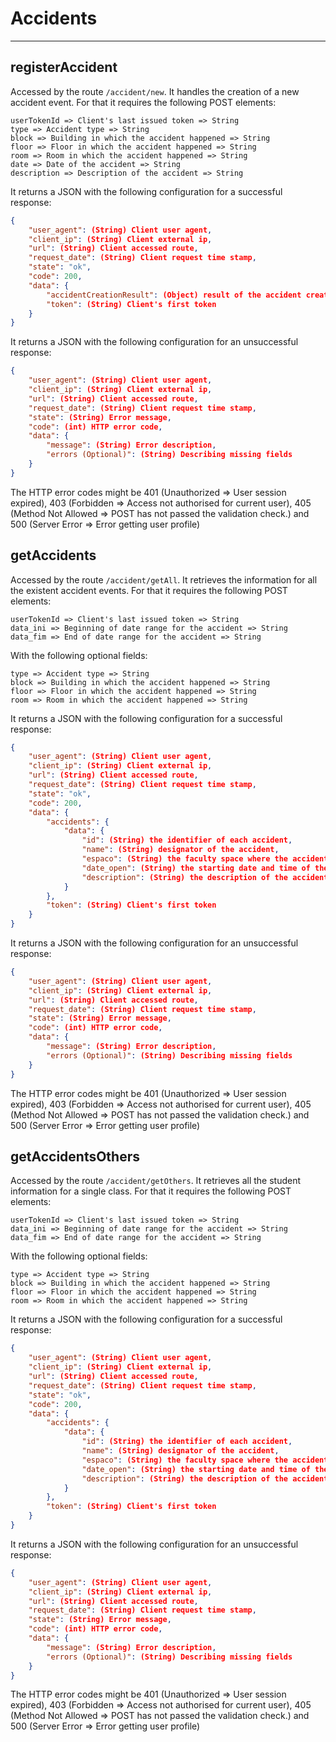 # Accidents
---
## registerAccident
Accessed by the route ```/accident/new```. It handles the creation of a new accident event. For that it requires the following POST elements:
```
userTokenId => Client's last issued token => String
type => Accident type => String
block => Building in which the accident happened => String
floor => Floor in which the accident happened => String
room => Room in which the accident happened => String
date => Date of the accident => String
description => Description of the accident => String
```
It returns a JSON with the following configuration for a successful response:
```JSON
{
    "user_agent": (String) Client user agent,
    "client_ip": (String) Client external ip,
    "url": (String) Client accessed route,
    "request_date": (String) Client request time stamp,
    "state": "ok",
    "code": 200,
    "data": {
        "accidentCreationResult": (Object) result of the accident creation SQL query,
        "token": (String) Client's first token
    }
}
```
It returns a JSON with the following configuration for an unsuccessful response:
```JSON
{
    "user_agent": (String) Client user agent,
    "client_ip": (String) Client external ip,
    "url": (String) Client accessed route,
    "request_date": (String) Client request time stamp,
    "state": (String) Error message,
    "code": (int) HTTP error code,
    "data": {
        "message": (String) Error description,
        "errors (Optional)": (String) Describing missing fields
    }
}
```
The HTTP error codes might be 401 (Unauthorized => User session expired), 403 (Forbidden => Access not authorised for current user), 405 (Method Not Allowed => POST has not passed the validation check.) and 500 (Server Error => Error getting user profile)


## getAccidents
Accessed by the route ```/accident/getAll```. It retrieves the information for all the existent accident events. For that it requires the following POST elements:
```
userTokenId => Client's last issued token => String
data_ini => Beginning of date range for the accident => String
data_fim => End of date range for the accident => String
```
With the following optional fields:
```
type => Accident type => String
block => Building in which the accident happened => String
floor => Floor in which the accident happened => String
room => Room in which the accident happened => String
```
It returns a JSON with the following configuration for a successful response:
```JSON
{
    "user_agent": (String) Client user agent,
    "client_ip": (String) Client external ip,
    "url": (String) Client accessed route,
    "request_date": (String) Client request time stamp,
    "state": "ok",
    "code": 200,
    "data": {
        "accidents": {
            "data": {
                "id": (String) the identifier of each accident,
				"name": (String) designator of the accident,
				"espaco": (String) the faculty space where the accident happened,
                "date_open": (String) the starting date and time of the class,
				"description": (String) the description of the accident
            }
        },
        "token": (String) Client's first token
    }
}
```
It returns a JSON with the following configuration for an unsuccessful response:
```JSON
{
    "user_agent": (String) Client user agent,
    "client_ip": (String) Client external ip,
    "url": (String) Client accessed route,
    "request_date": (String) Client request time stamp,
    "state": (String) Error message,
    "code": (int) HTTP error code,
    "data": {
        "message": (String) Error description,
        "errors (Optional)": (String) Describing missing fields
    }
}
```
The HTTP error codes might be 401 (Unauthorized => User session expired), 403 (Forbidden => Access not authorised for current user), 405 (Method Not Allowed => POST has not passed the validation check.) and 500 (Server Error => Error getting user profile)


## getAccidentsOthers
Accessed by the route ```/accident/getOthers```. It retrieves all the student information for a single class. For that it requires the following POST elements:
```
userTokenId => Client's last issued token => String
data_ini => Beginning of date range for the accident => String
data_fim => End of date range for the accident => String
```
With the following optional fields:
```
type => Accident type => String
block => Building in which the accident happened => String
floor => Floor in which the accident happened => String
room => Room in which the accident happened => String
```
It returns a JSON with the following configuration for a successful response:
```JSON
{
    "user_agent": (String) Client user agent,
    "client_ip": (String) Client external ip,
    "url": (String) Client accessed route,
    "request_date": (String) Client request time stamp,
    "state": "ok",
    "code": 200,
    "data": {
        "accidents": {
            "data": {
                "id": (String) the identifier of each accident,
				"name": (String) designator of the accident,
				"espaco": (String) the faculty space where the accident happened,
                "date_open": (String) the starting date and time of the class,
				"description": (String) the description of the accident
            }
        },
        "token": (String) Client's first token
    }
}
```
It returns a JSON with the following configuration for an unsuccessful response:
```JSON
{
    "user_agent": (String) Client user agent,
    "client_ip": (String) Client external ip,
    "url": (String) Client accessed route,
    "request_date": (String) Client request time stamp,
    "state": (String) Error message,
    "code": (int) HTTP error code,
    "data": {
        "message": (String) Error description,
        "errors (Optional)": (String) Describing missing fields
    }
}
```
The HTTP error codes might be 401 (Unauthorized => User session expired), 403 (Forbidden => Access not authorised for current user), 405 (Method Not Allowed => POST has not passed the validation check.) and 500 (Server Error => Error getting user profile)